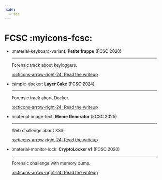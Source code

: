 ```yaml
---
hide:
  - toc
---
```


# FCSC :myicons-fcsc:

<div class="grid cards" markdown>

-   :material-keyboard-variant: __Petite frappe__ (FCSC 2020)

    ---

    Forensic track about keyloggers.

    [:octicons-arrow-right-24: Read the writeup](petite-frappe/README.md)

-   :simple-docker: __Layer Cake__ (FCSC 2024)

    ---

    Forensic track about Docker.

    [:octicons-arrow-right-24: Read the writeup](layer-cake/README.md)

-   :material-image-text: __Meme Generator__ (FCSC 2025)

    ---

    Web challenge about XSS.

    [:octicons-arrow-right-24: Read the writeup](meme-generator/README.md)

-   :material-monitor-lock: __CryptoLocker v1__ (FCSC 2020)

    ---

    Forensic challenge with memory dump.

    [:octicons-arrow-right-24: Read the writeup](cryptolocker-v1/README.md)

</div>
